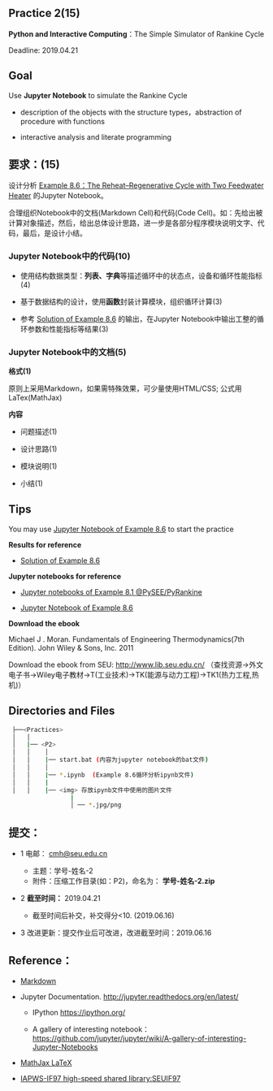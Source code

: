 ## Practice 2(15)

**Python and Interactive Computing**：The Simple Simulator of Rankine Cycle 

Deadline: 2019.04.21

## Goal

Use **Jupyter Notebook** to simulate the Rankine Cycle 

* description of the objects with the structure types，abstraction of procedure with functions 

* interactive analysis and literate programming

## 要求：(15)

设计分析 [Example 8.6：The Reheat–Regenerative Cycle with Two Feedwater Heater](./rankine86.md) 的Jupyter Notebook。

合理组织Notebook中的文档(Markdown Cell)和代码(Code Cell)。如：先给出被计算对象描述，然后，给出总体设计思路，进一步是各部分程序模块说明文字、代码，最后，是设计小结。
    
### Jupyter Notebook中的代码(10)
  
* 使用结构数据类型：**列表、字典**等描述循环中的状态点，设备和循环性能指标(4)

* 基于数据结构的设计，使用**函数**封装计算模块，组织循环计算(3)

* 参考 [Solution of Example 8.6](./rankine86-SP.txt) 的输出，在Jupyter Notebook中输出工整的循环参数和性能指标等结果(3)

### Jupyter Notebook中的文档(5)   
    
 **格式(1)**
 
原则上采用Markdown，如果需特殊效果，可少量使用HTML/CSS; 公式用LaTex(MathJax)

**内容**

* 问题描述(1)
        
* 设计思路(1)
        
* 模块说明(1)
       
* 小结(1) 

## Tips

You may use [Jupyter Notebook of Example 8.6](https://nbviewer.ipython.org/github/PySEE/PyRankine/blob/master/notebook/RankineCycle86-Step0.ipynb) to start the practice

**Results for reference**

* [Solution of Example 8.6](./rankine86-SP.txt)

**Jupyter notebooks for reference**
       
* [Jupyter notebooks of Example 8.1 @PySEE/PyRankine](https://nbviewer.ipython.org/github/PySEE/PyRankine/blob/master/notebook/RankineCycle81-82-Step0-1.ipynb)

* [Jupyter Notebook of Example 8.6](https://nbviewer.ipython.org/github/PySEE/PyRankine/blob/master/notebook/RankineCycle86-Step0.ipynb)

**Download the ebook**

Michael J . Moran. Fundamentals of Engineering Thermodynamics(7th Edition).  John Wiley & Sons, Inc. 2011 

Download the ebook from SEU: http://www.lib.seu.edu.cn/ （查找资源->外文电子书->Wiley电子教材->T(工业技术)->TK(能源与动力工程)->TK1(热力工程,热机)）

## Directories and Files

```bash
 ├──<Practices>
 │   │ 
 │   |── <P2>
 │   │    │ 
 │   │    |── start.bat (内容为jupyter notebook的bat文件)
 │   │    │ 
 │   │    |── *.ipynb  (Example 8.6循环分析ipynb文件)
 │   │    |
 │   │    |── <img> 存放ipynb文件中使用的图片文件
                 |
                 │ ── *.jpg/png
``` 

## 提交：

* 1 电邮： cmh@seu.edu.cn
   
  * 主题：学号-姓名-2
  * 附件：压缩工作目录(如：P2)，命名为： **学号-姓名-2.zip**

* 2 **截至时间：** 2019.04.21
  
  * 截至时间后补交，补交得分<10. (2019.06.16)

* 3 改进更新：提交作业后可改进，改进截至时间：2019.06.16

## Reference：

* [Markdown](https://github.com/PySEE/home/blob/S2019/guide/Introduction2Markdown(Chinese).md)

* Jupyter Documentation. http://jupyter.readthedocs.org/en/latest/
    
    * IPython https://ipython.org/
    
    * A gallery of interesting notebook：https://github.com/jupyter/jupyter/wiki/A-gallery-of-interesting-Jupyter-Notebooks

* [MathJax LaTeX](https://nbviewer.jupyter.org/github/PySEE/home/blob/S2019/notebook/Unit2-3-PyThermo-MathJax-LaTeX.ipynb)

* [IAPWS-IF97 high-speed shared library:SEUIF97](https://github.com/PySEE/SEUIF97)




  

